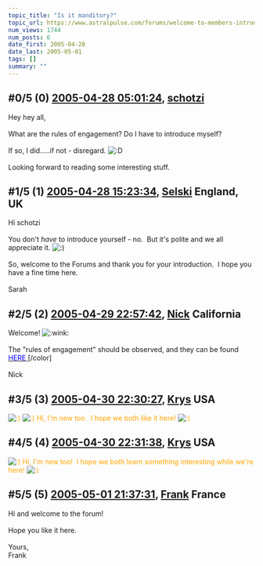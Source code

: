 ```yaml
---
topic_title: "Is it manditory?"
topic_url: https://www.astralpulse.com/forums/welcome-to-members-introductions!/is-it-manditory
num_views: 1744
num_posts: 6
date_first: 2005-04-28
date_last: 2005-05-01
tags: []
summary: ""
---
```


## \#0/5 (0) [2005-04-28 05:01:24](https://www.astralpulse.com/forums/index.php?msg=162117), [schotzi](https://www.astralpulse.com/forums/profile/?u=8978)  ##
<section>
Hey hey all,
<br>
<br>
What are the rules of engagement? Do I have to introduce myself?
<br>
<br>
If so, I did.....if not - disregard.
<img alt=":D" class="smiley" src="https://www.astralpulse.com/forums/Smileys/fugue/cheesy.png" title="Cheesy"/>
<br>
<br>
Looking forward to reading some interesting stuff.
</section>

## \#1/5 (1) [2005-04-28 15:23:34](https://www.astralpulse.com/forums/index.php?msg=162139), [Selski](https://www.astralpulse.com/forums/profile/?u=6012) England, UK ##
<section>
Hi schotzi
<br>
<br>
You don't
<i>
 have
</i>
to introduce yourself - no.  But it's polite and we all appreciate it.
<img alt=":)" class="smiley" src="https://www.astralpulse.com/forums/Smileys/fugue/smiley.png" title="Smiley"/>
<br>
<br>
So, welcome to the Forums and thank you for your introduction.  I hope you have a fine time here.
<br>
<br>
Sarah
</section>

## \#2/5 (2) [2005-04-29 22:57:42](https://www.astralpulse.com/forums/index.php?msg=162375), [Nick](https://www.astralpulse.com/forums/profile/?u=2080) California ##
<section>
Welcome!
<img alt=":wink:" class="smiley" src="https://www.astralpulse.com/forums/Smileys/fugue/wink.png" title="Wink"/>
<br>
<br>
The "rules of engagement" should be observed, and they can be found
<a class="bbc_link" href="http://www.astralpulse.com/forums/aup.html" rel="noopener" target="_blank">
 <span class="bbc_color" style="color: blue;">
  HERE
 </span>
</a>
[/color]
<br>
<br>
Nick
</section>

## \#3/5 (3) [2005-04-30 22:30:27](https://www.astralpulse.com/forums/index.php?msg=162566), [Krys](https://www.astralpulse.com/forums/profile/?u=8890) USA ##
<section>
<span class="bbc_color" style="color: orange;">
 <img alt=":)" class="smiley" src="https://www.astralpulse.com/forums/Smileys/fugue/smiley.png" title="Smiley"/>
 <img alt=":)" class="smiley" src="https://www.astralpulse.com/forums/Smileys/fugue/smiley.png" title="Smiley"/>
 Hi, I'm new too.  I hope we both like it here!
 <img alt=":)" class="smiley" src="https://www.astralpulse.com/forums/Smileys/fugue/smiley.png" title="Smiley"/>
</span>
</section>

## \#4/5 (4) [2005-04-30 22:31:38](https://www.astralpulse.com/forums/index.php?msg=162567), [Krys](https://www.astralpulse.com/forums/profile/?u=8890) USA ##
<section>
<span class="bbc_color" style="color: orange;">
 <img alt=":)" class="smiley" src="https://www.astralpulse.com/forums/Smileys/fugue/smiley.png" title="Smiley"/>
 Hi, I'm new too!  I hope we both learn something interesting while we're here!
 <img alt=":)" class="smiley" src="https://www.astralpulse.com/forums/Smileys/fugue/smiley.png" title="Smiley"/>
</span>
</section>

## \#5/5 (5) [2005-05-01 21:37:31](https://www.astralpulse.com/forums/index.php?msg=162736), [Frank](https://www.astralpulse.com/forums/profile/?u=359) France ##
<section>
Hi and welcome to the forum!
<br>
<br>
Hope you like it here.
<br>
<br>
Yours,
<br>
Frank
</section>